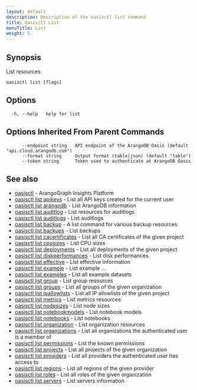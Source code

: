 ```yaml
---
layout: default
description: Description of the oasisctl list command
title: Oasisctl List
menuTitle: List
weight: 5
---
```

## Synopsis
List resources

```
oasisctl list [flags]
```

## Options
```
  -h, --help   help for list
```

## Options Inherited From Parent Commands
```
      --endpoint string   API endpoint of the ArangoDB Oasis (default "api.cloud.arangodb.com")
      --format string     Output format (table|json) (default "table")
      --token string      Token used to authenticate at ArangoDB Oasis
```

## See also
* [oasisctl](../options.md)	 - ArangoGraph Insights Platform
* [oasisctl list apikeys](list-apikeys.md)	 - List all API keys created for the current user
* [oasisctl list arangodb](list-arangodb.md)	 - List ArangoDB information
* [oasisctl list auditlog](list-auditlog.md)	 - List resources for auditlogs
* [oasisctl list auditlogs](list-auditlogs.md)	 - List auditlogs
* [oasisctl list backup](list-backup.md)	 - A list command for various backup resources
* [oasisctl list backups](list-backups.md)	 - List backups
* [oasisctl list cacertificates](list-cacertificates.md)	 - List all CA certificates of the given project
* [oasisctl list cpusizes](list-cpusizes.md)	 - List CPU sizes
* [oasisctl list deployments](list-deployments.md)	 - List all deployments of the given project
* [oasisctl list diskperformances](list-diskperformances.md)	 - List disk performances
* [oasisctl list effective](list-effective.md)	 - List effective information
* [oasisctl list example](list-example.md)	 - List example ...
* [oasisctl list examples](list-examples.md)	 - List all example datasets
* [oasisctl list group](list-group.md)	 - List group resources
* [oasisctl list groups](list-groups.md)	 - List all groups of the given organization
* [oasisctl list ipallowlists](list-ipallowlists.md)	 - List all IP allowlists of the given project
* [oasisctl list metrics](list-metrics.md)	 - List metrics resources
* [oasisctl list nodesizes](list-nodesizes.md)	 - List node sizes
* [oasisctl list notebookmodels](list-notebookmodels.md)	 - List notebook models
* [oasisctl list notebooks](list-notebooks.md)	 - List notebooks
* [oasisctl list organization](list-organization.md)	 - List organization resources
* [oasisctl list organizations](list-organizations.md)	 - List all organizations the authenticated user is a member of
* [oasisctl list permissions](list-permissions.md)	 - List the known permissions
* [oasisctl list projects](list-projects.md)	 - List all projects of the given organization
* [oasisctl list providers](list-providers.md)	 - List all providers the authenticated user has access to
* [oasisctl list regions](list-regions.md)	 - List all regions of the given provider
* [oasisctl list roles](list-roles.md)	 - List all roles of the given organization
* [oasisctl list servers](list-servers.md)	 - List servers information

